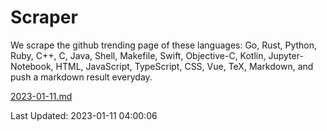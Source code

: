 # Scraper

We scrape the github trending page of these languages: Go, Rust, Python, Ruby, C++, C, Java, Shell, Makefile, Swift, Objective-C, Kotlin, Jupyter-Notebook, HTML, JavaScript, TypeScript, CSS, Vue, TeX, Markdown, and push a markdown result everyday.

[2023-01-11.md](https://github.com/yangwenmai/github-trending-backup/blob/master/2023-01-11.md)

Last Updated: 2023-01-11 04:00:06
